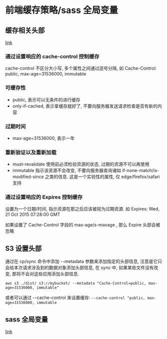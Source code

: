 # 前端缓存策略/sass 全局变量

## 缓存相关头部

[link](https://developer.mozilla.org/en-US/docs/Web/HTTP/Headers/Cache-Control)

### 通过设置响应的 cache-control 控制缓存

cache-control 不区分大小写, 多个属性之间通过逗号分隔, 如 Cache-Control: public, max-age=31536000, immutable

### 可缓存性
- public, 表示可以无条件的进行缓存
- only-if-cached, 表示拿缓存就好了, 不要向服务器发送请求检查是否有新的内容

### 过期时间
- max-age=31536000, 表示一年

### 重新验证以及重新加载
- must-revalidate 使用前必须检验资源的状态, 过期的资源不可以再使用
- immutable 指示该资源不会改变, 不要向服务器查询诸如 if-none-match/is-modified-since 之类的信息. 这是一个实验性的属性, 仅 edge/firefox/safari 支持

### 通过设置响应的 Expires 控制缓存

设置为一个日期/时间, 指示资源在那之后应该被视为过期资源. 如 Expires: Wed, 21 Oct 2015 07:28:00 GMT

如果设置了 Cache-Control 字段的 max-age/s-maxage , 那么 Expire 头部会被忽略

## S3 设置头部

通过在 cp/sync 命令中添加 --metadata 参数来添加指定的头部信息, 注意是它只会给本次请求涉及到的数据对象添加头部信息, 在 sync 中, 如果某些文件没有改变, 那将不会对这些应用添加头部信息.

`aws s3 ./dist/ s3://mybucket/ --metadata "Cache-Control=public, max-age=31536000, immutable"`

或者可以通过 --cache-control 来设置缓存: `--cache-control "public, max-age=31536000, immutable`


## sass 全局变量

[link](https://github.com/webpack-contrib/sass-loader/issues/218#issuecomment-287535193)
